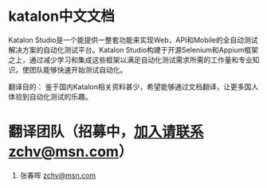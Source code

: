 # katalon中文文档

Katalon Studio是一个能提供一整套功能来实现Web，API和Mobile的全自动测试解决方案的自动化测试平台。Katalon Studio构建于开源Selenium和Appium框架之上，通过减少学习和集成这些框架以满足自动化测试需求所需的工作量和专业知识，使团队能够快速开始测试自动化。

翻译目的： 鉴于国内Katalon相关资料甚少，希望能够通过文档翻译，让更多国人体验到自动化测试的乐趣。


# 翻译团队（招募中，加入请联系zchv@msn.com）

1. 张春晖 zchv@msn.com
